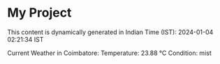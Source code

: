 # My Project

This content is dynamically generated in Indian Time (IST): 2024-01-04 02:21:34 IST


Current Weather in Coimbatore:
Temperature: 23.88 °C
Condition: mist
